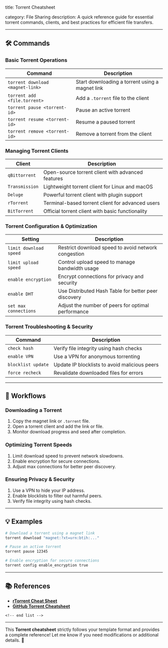 title: Torrent Cheatsheet

category: File Sharing
description: A quick reference guide for essential torrent commands, clients, and best practices for efficient file transfers.

---

## 🛠️ Commands

### **Basic Torrent Operations**

| Command                            | Description                                     |
| ---------------------------------- | ----------------------------------------------- |
| `torrent download <magnet-link>` | Start downloading a torrent using a magnet link |
| `torrent add <file.torrent>`     | Add a `.torrent` file to the client           |
| `torrent pause <torrent-id>`     | Pause an active torrent                         |
| `torrent resume <torrent-id>`    | Resume a paused torrent                         |
| `torrent remove <torrent-id>`    | Remove a torrent from the client                |

### **Managing Torrent Clients**

| Client           | Description                                       |
| ---------------- | ------------------------------------------------- |
| `qBittorrent`  | Open-source torrent client with advanced features |
| `Transmission` | Lightweight torrent client for Linux and macOS    |
| `Deluge`       | Powerful torrent client with plugin support       |
| `rTorrent`     | Terminal-based torrent client for advanced users  |
| `BitTorrent`   | Official torrent client with basic functionality  |

### **Torrent Configuration & Optimization**

| Setting                  | Description                                          |
| ------------------------ | ---------------------------------------------------- |
| `limit download speed` | Restrict download speed to avoid network congestion  |
| `limit upload speed`   | Control upload speed to manage bandwidth usage       |
| `enable encryption`    | Encrypt connections for privacy and security         |
| `enable DHT`           | Use Distributed Hash Table for better peer discovery |
| `set max connections`  | Adjust the number of peers for optimal performance   |

### **Torrent Troubleshooting & Security**

| Command              | Description                                   |
| -------------------- | --------------------------------------------- |
| `check hash`       | Verify file integrity using hash checks       |
| `enable VPN`       | Use a VPN for anonymous torrenting            |
| `blocklist update` | Update IP blocklists to avoid malicious peers |
| `force recheck`    | Revalidate downloaded files for errors        |

---

## 🔄 Workflows

### **Downloading a Torrent**

1. Copy the magnet link or `.torrent` file.
2. Open a torrent client and add the link or file.
3. Monitor download progress and seed after completion.

### **Optimizing Torrent Speeds**

1. Limit download speed to prevent network slowdowns.
2. Enable encryption for secure connections.
3. Adjust max connections for better peer discovery.

### **Ensuring Privacy & Security**

1. Use a VPN to hide your IP address.
2. Enable blocklists to filter out harmful peers.
3. Verify file integrity using hash checks.

---

## 💡 Examples

```sh
# Download a torrent using a magnet link
torrent download "magnet:?xt=urn:btih:..."

# Pause an active torrent
torrent pause 12345

# Enable encryption for secure connections
torrent config enable_encryption true
```

---

## 📚 References

- **[rTorrent Cheat Sheet](https://cheatsheets.stephane.plus/self-hosted/rtorrent/)**
- **[GitHub Torrent Cheatsheet](https://github.com/rstacruz/cheatsheets/blob/master/rtorrent.md)**

```
<!-- end list -->
```

---

This **Torrent cheatsheet** strictly follows your template format and provides a complete reference! Let me know if you need modifications or additional details. 🚀
